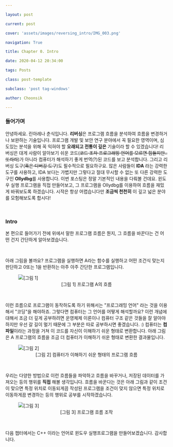 ```yaml
---

layout: post

current: post

cover: 'assets/images/reversing_intro/IMG_003.png'

navigation: True

title: Chapter 0. Intro

date: 2020-04-12 20:34:00

tags: Posts

class: post-template

subclass: 'post tag-windows'

author: Choonsik

---
```




### 들어가며







안녕하세요. 린아레나 춘식입니다. **리버싱**은 프로그램 흐름을 분석하여 흐름을 변경하거나 보완하는 기술입니다. 프로그램 개발 및 보안 연구 분야에서 꼭 필요한 영역이며, 심도있는 분석을 위해 꼭 익혀야 할 **오래되고 전통이 깊은** 기술이라 할 수 있겠습니다! 리버싱은 대게 사람이 알아보기 쉬운 코드(~~코드 조차 프로그래밍 언어를 모르면 힘들지만..또릐릐~~)가 아니라 컴퓨터가 해석하기 좋게 번역(?)된 코드를 보고 분석합니다. 그리고 리버싱 도구(~~혹은 디버깅 도구~~)도 필수적으로 필요하구요. 많은 사람들이 **IDA** 라는 강력한 도구를 사용하고, IDA 보다는 가볍지만 그렇다고 절대 무시할 수 없는 또 다른 강력한 도구인 **Ollydbg**를 사용합니다. 이번 포스팅은 정말 기본적인 내용을 다뤄볼 건데요. 윈도우 실행 프로그램을 직접 만들어보고, 그 프로그램을 Ollydbg를 이용하여 흐름을 재밌게 바꿔보도록 하겠습니다. 시작은 항상 어렵습니다만 **조금씩 천천히** 이 깊고 넓은 분야를 모험해보도록 합시다!

<br>



### Intro



본 편으로 들어가기 전에 위에서 말한 프로그램 흐름은 뭔지, 그 흐름을 바꾼다는 건 어떤 건지 간단하게 알아보겠습니다.

<br>



아래 그림을 볼까요? 프로그램을 실행하면 A라는 함수를 실행하고 어떤 조건식 맞는지 판단하고 0또는 1을 반환하는 아주 아주 간단한 프로그램입니다.



<figure>

  <img data-action="zoom" src='{{ "/assets/images/reversing_intro/IMG_001.png" | relative_url }}' alt='[그림 1]'>

  <figcaption><center>[그림 1] 프로그램 A의 흐름</center></figcaption>

</figure><br>



이런 흐름으로 프로그램이 동작하도록 하기 위해서는 "프로그래밍 언어" 라는 것을 이용해서 "코딩"을 해야하죠. 그렇다면 컴퓨터는 그 언어를 어떻게 해석할까요? 이런 개념에 대해서 조금 더 깊게 공부하려면 운영체제 이론이나 컴퓨터 구조 같은 것들을 잘 알아야 하지만 우선 갈 길이 멀기 때문에 그 부분은 따로 공부하시면 좋겠습니다. :) 컴퓨터는 **컴파일**이라는 과정을 거쳐 이 코드를 자신이 이해하기 쉬운 형태로 변환합니다. 아래 그림은 A 프로그램의 흐름을 조금 더 컴퓨터가 이해하기 쉬운 형태로 변환한 결과물입니다.



<figure>

  <img data-action="zoom" src='{{ "/assets/images/reversing_intro/IMG_002.png" | relative_url }}' alt='[그림 2]'>

  <figcaption><center>[그림 2] 컴퓨터가 이해하기 쉬운 형태의 프로그램 흐름</center></figcaption>

</figure><br>



우리는 다양한 방법으로 이런 흐름들을 파악하고 흐름을 바꾸거나, 저장된 데이터를 가져오는 등의 행위를 **직접** 해볼 생각입니다. 흐름을 바꾼다는 것은 아래 그림과 같이 조건이 맞으면 특정 위치로 이동되게끔 작성된 프로그램을 조건이 맞지 않으면 특정 위치로 이동하게끔 변경하는 등의 행위로 공부를 시작하겠습니다.



<figure>

  <img data-action="zoom" src='{{ "/assets/images/reversing_intro/IMG_002.png" | relative_url }}' alt='[그림 3]'>

  <figcaption><center>[그림 3] 프로그램 흐름 조작</center></figcaption>

</figure><br>



다음 챕터에서는 C++ 이라는 언어로 윈도우 실행프로그램을 만들어보겠습니다. 감사합니다.





























